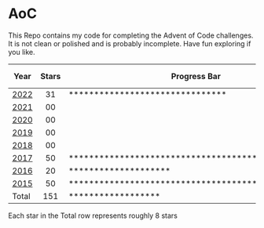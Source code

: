 # AoC

This Repo contains my code for completing the Advent of Code challenges. It is not clean or polished and is probably incomplete. Have fun exploring if you like.

| Year         | Stars | Progress Bar                                       | Percent Done |
|--------------|:-----:|----------------------------------------------------|:-------------|
| [2022](2022) | 31    | *******************************                    | 62%          |
| [2021](2021) | 00    |                                                    | 0%           |
| [2020](2020) | 00    |                                                    | 0%           |
| [2019](2019) | 00    |                                                    | 0%           |
| [2018](2018) | 00    |                                                    | 0%           |
| [2017](2017) | 50    | ************************************************** | 100%         |
| [2016](2016) | 20    | ********************                               | 40%          |
| [2015](2015) | 50    | ************************************************** | 100%         |
| Total        | 151   | ******************                                 | 37.8%        |

Each star in the Total row represents roughly 8 stars
